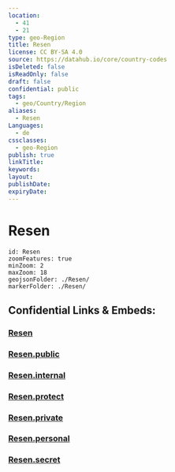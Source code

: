 ```yaml
---
location:
  - 41
  - 21
type: geo-Region
title: Resen
license: CC BY-SA 4.0
source: https://datahub.io/core/country-codes
isDeleted: false
isReadOnly: false
draft: false
confidential: public
tags:
  - geo/Country/Region
aliases:
  - Resen
Languages:
  - de
cssclasses:
  - geo-Region
publish: true
linkTitle:
keywords:
layout:
publishDate:
expiryDate:
---
```


# Resen

```leaflet
id: Resen
zoomFeatures: true 
minZoom: 2 
maxZoom: 18
geojsonFolder: ./Resen/
markerFolder: ./Resen/
```


## Confidential Links & Embeds: 

### [Resen](/_Standards/Earth/Continent/Europe/Europe~South/Macedonia~North/Municipalities~Macedonia/Resen.md) 

### [Resen.public](/_public/Earth/Continent/Europe/Europe~South/Macedonia~North/Municipalities~Macedonia/Resen.public.md) 

### [Resen.internal](/_internal/Earth/Continent/Europe/Europe~South/Macedonia~North/Municipalities~Macedonia/Resen.internal.md) 

### [Resen.protect](/_protect/Earth/Continent/Europe/Europe~South/Macedonia~North/Municipalities~Macedonia/Resen.protect.md) 

### [Resen.private](/_private/Earth/Continent/Europe/Europe~South/Macedonia~North/Municipalities~Macedonia/Resen.private.md) 

### [Resen.personal](/_personal/Earth/Continent/Europe/Europe~South/Macedonia~North/Municipalities~Macedonia/Resen.personal.md) 

### [Resen.secret](/_secret/Earth/Continent/Europe/Europe~South/Macedonia~North/Municipalities~Macedonia/Resen.secret.md)

